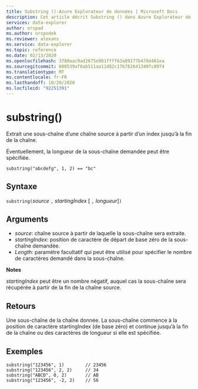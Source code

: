 ```yaml
---
title: Substring ()-Azure Explorateur de données | Microsoft Docs
description: Cet article décrit Substring () dans Azure Explorateur de données.
services: data-explorer
author: orspod
ms.author: orspodek
ms.reviewer: alexans
ms.service: data-explorer
ms.topic: reference
ms.date: 02/13/2020
ms.openlocfilehash: 3780aac9ad2675e901ffff63a89177b478d461ea
ms.sourcegitcommit: 608539af6ab511aa11d82c17b782641340fc8974
ms.translationtype: MT
ms.contentlocale: fr-FR
ms.lasthandoff: 10/20/2020
ms.locfileid: "92251391"
---
```

# <a name="substring"></a>substring()

Extrait une sous-chaîne d’une chaîne source à partir d’un index jusqu’à la fin de la chaîne.

Éventuellement, la longueur de la sous-chaîne demandée peut être spécifiée.

```kusto
substring("abcdefg", 1, 2) == "bc"
```

## <a name="syntax"></a>Syntaxe

`substring(`*source* `,` *startingIndex* [ `,` *longueur*]`)`

## <a name="arguments"></a>Arguments

* *source*: chaîne source à partir de laquelle la sous-chaîne sera extraite.
* *startingIndex*: position de caractère de départ de base zéro de la sous-chaîne demandée.
* *Length*: paramètre facultatif qui peut être utilisé pour spécifier le nombre de caractères demandé dans la sous-chaîne. 

**Notes**

*startingIndex* peut être un nombre négatif, auquel cas la sous-chaîne sera récupérée à partir de la fin de la chaîne source.

## <a name="returns"></a>Retours

Une sous-chaîne de la chaîne donnée. La sous-chaîne commence à la position de caractère startingIndex (de base zéro) et continue jusqu’à la fin de la chaîne ou des caractères de longueur si elle est spécifiée.

## <a name="examples"></a>Exemples

```kusto
substring("123456", 1)        // 23456
substring("123456", 2, 2)     // 34
substring("ABCD", 0, 2)       // AB
substring("123456", -2, 2)    // 56
```